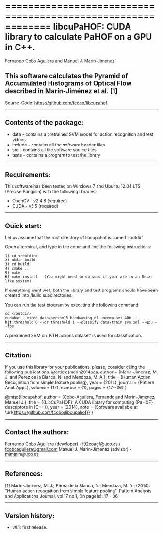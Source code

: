 ============================================================
libcuPaHOF: CUDA library to calculate PaHOF on a GPU in C++.
============================================================
Fernando Cobo Aguilera and Manuel J. Marin-Jimenez


This software calculates the Pyramid of Accumulated Histograms of Optical Flow described in Marín-Jiménez et al. [1] 
--------------------------------------------------------------------------------

   Source-Code:   https://github.com/fcobo/libcupahof

--------------------------------------------------------------------------------
Contents of the package:
--------------------------------------------------------------------------------
- data - contains a pretrained SVM model for action recognition and test videos
- include - contains all the software header files
- src - contains all the software source files
- tests - contains a program to test the library


--------------------------------------------------------------------------------
Requirements:
--------------------------------------------------------------------------------
This software has been tested on Windows 7 and Ubuntu 12.04 LTS (Precise Pangolin) 
with the following libraries:
- OpenCV - v2.4.8 (required)
- CUDA - v5.5 (required)


--------------------------------------------------------------------------------
Quick start:
--------------------------------------------------------------------------------
Let us assume that the root directory of libcupahof is named ‘rootdir’.

Open a terminal, and type in the command line the following instructions:
```
1) cd <rootdir>
2) mkdir build
3) cd build
4) cmake ..
5) make
6) make install   (You might need to do sudo if your are in an Unix-like system)
```
If everything went well, both the library and test programs should have been
created into <rootdir>/build subdirectories.

You can run the test program by executing the following command:
```
cd <rootdir>
cudahar --video data\person15_handwaving_d1_uncomp.avi 400 --hit_threshold 0 --gr_threshold 1 --classify data\train_svm.xml --gpu --fps 
```
A pretrained SVM on `KTH actions dataset' is used for classification. 


--------------------------------------------------------------------------------
Citation:
--------------------------------------------------------------------------------
If you use this library for your publications, please, consider citing the 
following publications:
@article{marin2014paa,
 author = {Marin-Jimenez, M. J. and Perez de la Blanca, N. and Mendoza, M. A.},
 title  = {Human Action Recognition from simple feature pooling},
 year = {2014},
 journal = {Pattern Anal. Appl.},
 volume    = {17},
 number    = {1},
 pages     = {17--36}
}

@misc{libcupahof,
 author = {Cobo-Aguilera, Fernando and Marin-Jimenez, Manuel J.},
 title = {{LibCuPaHOF}: A CUDA library for computing {PaHOF} descriptors in {C++}},
 year = {2014},
 note =   {Software available at \url{https://github.com/fcobo/libcupahof}}
}


--------------------------------------------------------------------------------
Contact the authors:
--------------------------------------------------------------------------------
Fernando Cobo Aguilera (developer) - i92coagf@uco.es / fcoboaguilera@gmail.com
Manuel J. Marin-Jimenez (advisor) - mjmarin@uco.es


--------------------------------------------------------------------------------
References:
--------------------------------------------------------------------------------
[1] Marín-Jiménez, M. J.; Pérez de la Blanca, N.; Mendoza, M. A.; (2014): "Human
action recognition from simple feature pooling". Pattern Analysis and Applications
Journal, vol.17 no.1, On page(s): 17 - 36


--------------------------------------------------------------------------------
Version history:
--------------------------------------------------------------------------------

- v0.1: first release.
